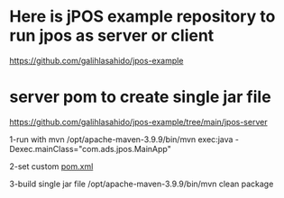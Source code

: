 # Here is jPOS example repository to run jpos as server or client

https://github.com/galihlasahido/jpos-example

# server pom to create single jar file
https://github.com/galihlasahido/jpos-example/tree/main/jpos-server

1-run with mvn
/opt/apache-maven-3.9.9/bin/mvn exec:java -Dexec.mainClass="com.ads.jpos.MainApp"

2-set custom [pom.xml](https://github.com/mehrdad2000/jpos/blob/main/jpos-server/pom.xml)


3-build single jar file
/opt/apache-maven-3.9.9/bin/mvn  clean package
